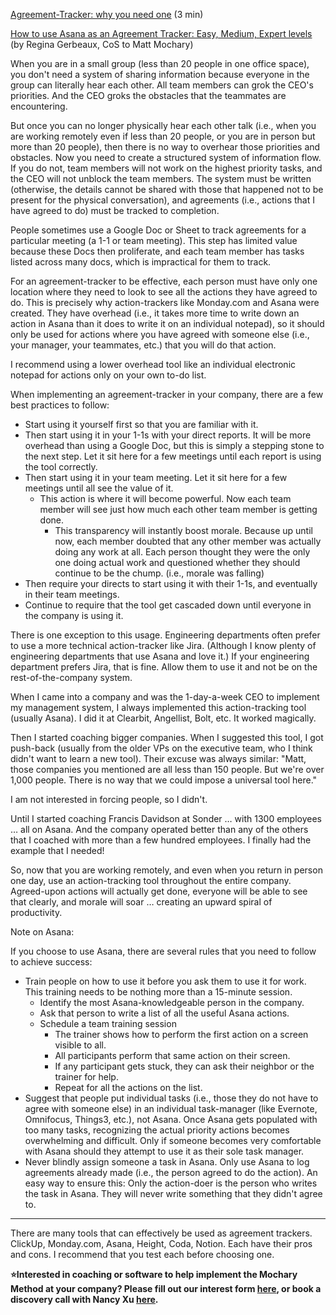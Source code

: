 [Agreement-Tracker: why you need one](https://docs.google.com/document/d/1QzGvP6MrmlD6YVilTiNjEsPgRRvjzvWrqGXKSz_c68k/edit) (3 min)

[How to use Asana as an Agreement Tracker: Easy, Medium, Expert levels](https://youtube.com/playlist?list=PLiksA_rhPy74zJQ9VcSnI7XDMZIinyifG) (by Regina Gerbeaux, CoS to Matt Mochary)

When you are in a small group (less than 20 people in one office space), you don't need a system of sharing information because everyone in the group can literally hear each other. All team members can grok the CEO's priorities. And the CEO groks the obstacles that the teammates are encountering.

But once you can no longer physically hear each other talk (i.e., when you are working remotely even if less than 20 people, or you are in person but more than 20 people), then there is no way to overhear those priorities and obstacles. Now you need to create a structured system of information flow. If you do not, team members will not work on the highest priority tasks, and the CEO will not unblock the team members. The system must be written (otherwise, the details cannot be shared with those that happened not to be present for the physical conversation), and agreements (i.e., actions that I have agreed to do) must be tracked to completion.

People sometimes use a Google Doc or Sheet to track agreements for a particular meeting (a 1-1 or team meeting). This step has limited value because these Docs then proliferate, and each team member has tasks listed across many docs, which is impractical for them to track.

For an agreement-tracker to be effective, each person must have only one location where they need to look to see all the actions they have agreed to do. This is precisely why action-trackers like Monday.com and Asana were created. They have overhead (i.e., it takes more time to write down an action in Asana than it does to write it on an individual notepad), so it should only be used for actions where you have agreed with someone else (i.e., your manager, your teammates, etc.) that you will do that action.

I recommend using a lower overhead tool like an individual electronic notepad for actions only on your own to-do list.

When implementing an agreement-tracker in your company, there are a few best practices to follow:

- Start using it yourself first so that you are familiar with it.
- Then start using it in your 1-1s with your direct reports. It will be more overhead than using a Google Doc, but this is simply a stepping stone to the next step. Let it sit here for a few meetings until each report is using the tool correctly.
- Then start using it in your team meeting. Let it sit here for a few meetings until all see the value of it.
  - This action is where it will become powerful. Now each team member will see just how much each other team member is getting done.
    - This transparency will instantly boost morale. Because up until now, each member doubted that any other member was actually doing any work at all. Each person thought they were the only one doing actual work and questioned whether they should continue to be the chump. (i.e., morale was falling)
- Then require your directs to start using it with their 1-1s, and eventually in their team meetings.
- Continue to require that the tool get cascaded down until everyone in the company is using it.

There is one exception to this usage. Engineering departments often prefer to use a more technical action-tracker like Jira. (Although I know plenty of engineering departments that use Asana and love it.) If your engineering department prefers Jira, that is fine. Allow them to use it and not be on the rest-of-the-company system.

When I came into a company and was the 1-day-a-week CEO to implement my management system, I always implemented this action-tracking tool (usually Asana). I did it at Clearbit, Angellist, Bolt, etc. It worked magically.

Then I started coaching bigger companies. When I suggested this tool, I got push-back (usually from the older VPs on the executive team, who I think didn't want to learn a new tool). Their excuse was always similar: "Matt, those companies you mentioned are all less than 150 people. But we're over 1,000 people. There is no way that we could impose a universal tool here."

I am not interested in forcing people, so I didn't.

Until I started coaching Francis Davidson at Sonder … with 1300 employees … all on Asana. And the company operated better than any of the others that I coached with more than a few hundred employees. I finally had the example that I needed\!

So, now that you are working remotely, and even when you return in person one day, use an action-tracking tool throughout the entire company. Agreed-upon actions will actually get done, everyone will be able to see that clearly, and morale will soar … creating an upward spiral of productivity.

Note on Asana:

If you choose to use Asana, there are several rules that you need to follow to achieve success:

- Train people on how to use it before you ask them to use it for work. This training needs to be nothing more than a 15-minute session.
  - Identify the most Asana-knowledgeable person in the company.
  - Ask that person to write a list of all the useful Asana actions.
  - Schedule a team training session
    - The trainer shows how to perform the first action on a screen visible to all.
    - All participants perform that same action on their screen.
    - If any participant gets stuck, they can ask their neighbor or the trainer for help.
    - Repeat for all the actions on the list.
- Suggest that people put individual tasks (i.e., those they do not have to agree with someone else) in an individual task-manager (like Evernote, Omnifocus, Things3, etc.), not Asana. Once Asana gets populated with too many tasks, recognizing the actual priority actions becomes overwhelming and difficult. Only if someone becomes very comfortable with Asana should they attempt to use it as their sole task manager.
- Never blindly assign someone a task in Asana. Only use Asana to log agreements already made (i.e., the person agreed to do the action). An easy way to ensure this: Only the action-doer is the person who writes the task in Asana. They will never write something that they didn't agree to.

---

There are many tools that can effectively be used as agreement trackers. ClickUp, Monday.com, Asana, Height, Coda, Notion. Each have their pros and cons. I recommend that you test each before choosing one.

**⭐Interested in coaching or software to help implement the Mochary Method at your company? Please fill out our interest form [here](https://mocharymethod.typeform.com/interest), or book a discovery call with Nancy Xu [here](https://calendly.com/nancy-mm/30).**
